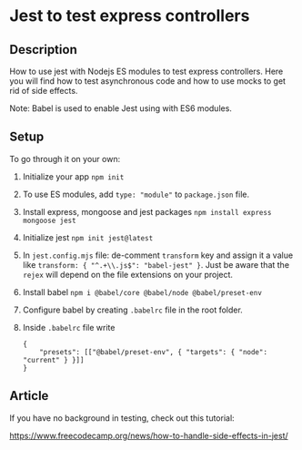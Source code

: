 # Jest to test express controllers

## Description

How to use jest with Nodejs ES modules to test express controllers. Here you will find how to test asynchronous code and how to use mocks to get rid of side effects.

Note: Babel is used to enable Jest using with ES6 modules.

## Setup

To go through it on your own:

1. Initialize your app
   `npm init`

2. To use ES modules, add `type: "module"` to `package.json` file.

3. Install express, mongoose and jest packages
   `npm install express mongoose jest`

4. Initialize jest
   `npm init jest@latest`

5. In `jest.config.mjs` file: de-comment `transform` key and assign it a value like `transform: { "^.+\\.js$": "babel-jest" }`. Just be aware that the `rejex` will depend on the file extensions on your project.

6. Install babel
   `npm i @babel/core @babel/node @babel/preset-env`

7. Configure babel by creating `.babelrc` file in the root folder.

8. Inside `.babelrc` file write

   ```
   {
       "presets": [["@babel/preset-env", { "targets": { "node": "current" } }]]
   }
   ```

## Article

If you have no background in testing, check out this tutorial:

https://www.freecodecamp.org/news/how-to-handle-side-effects-in-jest/
